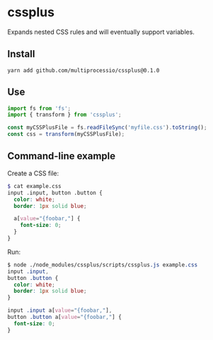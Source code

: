 # cssplus

Expands nested CSS rules and will eventually support variables.

## Install

```
yarn add github.com/multiprocessio/cssplus@0.1.0
```

## Use

```js
import fs from 'fs';
import { transform } from 'cssplus';

const myCSSPlusFile = fs.readFileSync('myfile.css').toString();
const css = transform(myCSSPlusFile);
```

## Command-line example

Create a CSS file:

```scss
$ cat example.css
input .input, button .button {
  color: white;
  border: 1px solid blue;

  a[value="{foobar,"] {
    font-size: 0;
  }
}
```

Run:

```css
$ node ./node_modules/cssplus/scripts/cssplus.js example.css
input .input,
button .button {
  color: white;
  border: 1px solid blue;
}

input .input a[value="{foobar,"],
button .button a[value="{foobar,"] {
  font-size: 0;
}
```
